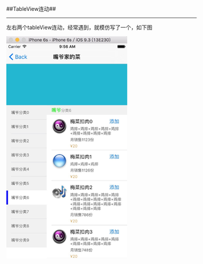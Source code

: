##TableView连动##
***

左右两个tableView连动，经常遇到，就模仿写了一个，如下图

<img src="pictures/jietu1.jpg" width = "320">